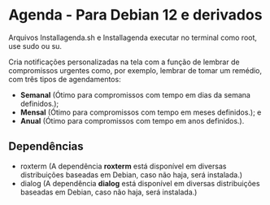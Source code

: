 # Agenda - Para Debian 12 e derivados

Arquivos Installagenda.sh e Installagenda executar no terminal como root, use sudo ou su.

Cria notificações personalizadas na tela com a função de lembrar de compromissos urgentes como,
por exemplo, lembrar de tomar um remédio, com três tipos de agendamentos: 

- **Semanal** (Ótimo para compromissos com tempo em dias da semana definidos.);
- **Mensal** (Ótimo para compromissos com tempo em meses definidos.); e
- **Anual** (Ótimo para compromissos com tempo em anos definidos.). 

## Dependências

- roxterm (A dependência **roxterm** está disponível em diversas distribuições baseadas em Debian, caso não haja, será instalada.)
- dialog (A dependência **dialog** está disponível em diversas distribuições baseadas em Debian, caso não haja, será instalada.)
  
